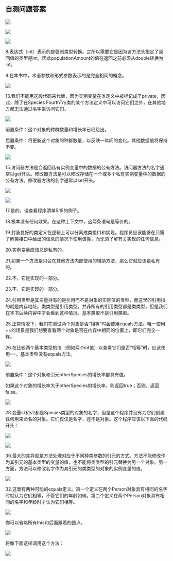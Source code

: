    

## 自测问题答案

![](0-Assets/Epubook/程序员编程语言经典合集（计算机科学丛书5册套装），javapython编程语言含经典教材龙书《编译原理》%20(Bruce%20Eckel%20%20Alfred%20V.%20Aho%20%20Monica%20S.%20Lam%20etc.)%20(Z-Library)/images/image10307.jpeg)

![](0-Assets/Epubook/程序员编程语言经典合集（计算机科学丛书5册套装），javapython编程语言含经典教材龙书《编译原理》%20(Bruce%20Eckel%20%20Alfred%20V.%20Aho%20%20Monica%20S.%20Lam%20etc.)%20(Z-Library)/images/image10308.jpeg)

![](0-Assets/Epubook/程序员编程语言经典合集（计算机科学丛书5册套装），javapython编程语言含经典教材龙书《编译原理》%20(Bruce%20Eckel%20%20Alfred%20V.%20Aho%20%20Monica%20S.%20Lam%20etc.)%20(Z-Library)/images/image10309.jpeg)

8.表达式（int）表示的是强制类型转换。之所以需要它是因为该方法头指定了返回值的类型是int，因此populationAmount的值在返回之前必须从double转换为int。

9.在本书中，术语参数和形式参数表示的是完全相同的概念。

![](0-Assets/Epubook/程序员编程语言经典合集（计算机科学丛书5册套装），javapython编程语言含经典教材龙书《编译原理》%20(Bruce%20Eckel%20%20Alfred%20V.%20Aho%20%20Monica%20S.%20Lam%20etc.)%20(Z-Library)/images/image10310.jpeg)

13.我们不能用这段代码来代替，因为实例变量在类定义中被标记成了private，因此，除了在Species FourthTry类的某个方法定义中可以访问它们之外，在其他地方都无法通过名字来访问它们。

![](../Images/image10311.gif)

前置条件：这个对象的种群数量和增长率已经给出。

后置条件：将更新这个对象的种群数量，以反映一年间的变化。其他数据值将保持不变。

![](../Images/image10312.gif)

15.访问器方法是会返回私有实例变量中的数据的公有方法。访问器方法的名字通常以get开头。修改器方法是可以修改存储在一个或多个私有实例变量中的数据的公有方法。修改器方法的名字通常以set开头。

![](0-Assets/Epubook/程序员编程语言经典合集（计算机科学丛书5册套装），javapython编程语言含经典教材龙书《编译原理》%20(Bruce%20Eckel%20%20Alfred%20V.%20Aho%20%20Monica%20S.%20Lam%20etc.)%20(Z-Library)/images/image10313.jpeg)

![](0-Assets/Epubook/程序员编程语言经典合集（计算机科学丛书5册套装），javapython编程语言含经典教材龙书《编译原理》%20(Bruce%20Eckel%20%20Alfred%20V.%20Aho%20%20Monica%20S.%20Lam%20etc.)%20(Z-Library)/images/image10314.jpeg)

17.是的，请查看程序清单5.15的例子。

18.根本没有任何效果。在这种上下文中，这两条语句是等价的。

19.封装良好的类定义在逻辑上可以分离成类接口和实现。程序员应该能够在只需了解类接口中给出的信息的情况下使用该类，而无须了解有关实现的任何信息。

20.实例变量应该总是私有的。

21.如果一个方法是只会在其他方法内部使用的辅助方法，那么它就应该是私有的。

22.不，它是实现的一部分。

23.不，它是实现的一部分。

24.引用类型是其变量持有的是引用而不是对象的实际值的类型，而这里的引用指的就是内存地址。类类型是引用类型。并非所有的引用类型都是类类型，但是我们在本书后续内容中才会看到这种情况。基本类型不是引用类型。

25.正常情况下，我们在测试两个对象是否“相等”时会使用equals方法。唯一使用==的场景是我们想要查看两个对象是否在内存中相同的位置上，即它们完全一样。

26.在比较两个基本类型的值（例如两个int值）以查看它们是否“相等”时，应该使用==。基本类型没有equals方法。

![](../Images/image10315.gif)

前置条件：这个对象和引元otherSpecies的增长率都具有值。

如果这个对象的增长率大于otherSpecies的增长率，则返回true；否则，返回false。

![](0-Assets/Epubook/程序员编程语言经典合集（计算机科学丛书5册套装），javapython编程语言含经典教材龙书《编译原理》%20(Bruce%20Eckel%20%20Alfred%20V.%20Aho%20%20Monica%20S.%20Lam%20etc.)%20(Z-Library)/images/image10316.jpeg)

28.变量s1和s2都是Species类型的对象的名字，但是这个程序并没有为它们创建任何用来命名的对象。它们仅仅是名字，还不是对象。这个程序应该以下面的代码开头：

![](0-Assets/Epubook/程序员编程语言经典合集（计算机科学丛书5册套装），javapython编程语言含经典教材龙书《编译原理》%20(Bruce%20Eckel%20%20Alfred%20V.%20Aho%20%20Monica%20S.%20Lam%20etc.)%20(Z-Library)/images/image10317.jpeg)

![](0-Assets/Epubook/程序员编程语言经典合集（计算机科学丛书5册套装），javapython编程语言含经典教材龙书《编译原理》%20(Bruce%20Eckel%20%20Alfred%20V.%20Aho%20%20Monica%20S.%20Lam%20etc.)%20(Z-Library)/images/image10318.jpeg)

30.最大的差异就是方法处理对应于不同种类参数的引元的方式。方法不能修改作为其引元的基本类型的变量的值，也不能将类类型的引元替换为另一个对象。另一方面，方法可以修改名字作为其引元的类类型的对象的实例变量的值。

![](0-Assets/Epubook/程序员编程语言经典合集（计算机科学丛书5册套装），javapython编程语言含经典教材龙书《编译原理》%20(Bruce%20Eckel%20%20Alfred%20V.%20Aho%20%20Monica%20S.%20Lam%20etc.)%20(Z-Library)/images/image10319.jpeg)

32.这里有两种可能的equals定义。第一个定义在两个Person对象具有相同的名字时就认为它们相等，不管它们的年龄如何。第二个定义在两个Person对象具有相同的名字和年龄时才认为它们相等。

![](0-Assets/Epubook/程序员编程语言经典合集（计算机科学丛书5册套装），javapython编程语言含经典教材龙书《编译原理》%20(Bruce%20Eckel%20%20Alfred%20V.%20Aho%20%20Monica%20S.%20Lam%20etc.)%20(Z-Library)/images/image10320.jpeg)

你可以省略所有this和后面跟着的圆点。

![](0-Assets/Epubook/程序员编程语言经典合集（计算机科学丛书5册套装），javapython编程语言含经典教材龙书《编译原理》%20(Bruce%20Eckel%20%20Alfred%20V.%20Aho%20%20Monica%20S.%20Lam%20etc.)%20(Z-Library)/images/image10321.jpeg)

将像下面这样调用这个方法：

![](../Images/image10322.gif)